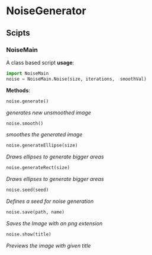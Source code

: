 # NoiseGenerator

## Scipts
### NoiseMain 
A class based script
**usage**:
```python
import NoiseMain
noise = NoiseMain.Noise(size, iterations,  smoothVal)
```  
**Methods**: 
```python
noise.generate()
``` 

*generates new unsmoothed image*  
```python
noise.smooth()
``` 
*smoothes the generated image*  
```python
noise.generateEllipse(size)
``` 
*Draws ellipses to generate bigger areas*  
```python
noise.generateRect(size)
``` 
*Draws ellipses to generate bigger areas*  
```python
noise.seed(seed)
``` 
*Defines a seed for noise generation*  
```python
noise.save(path, name)
``` 
*Saves the Image with an png extension*  
```python
noise.show(title)
``` 
*Previews the image with given title*  
